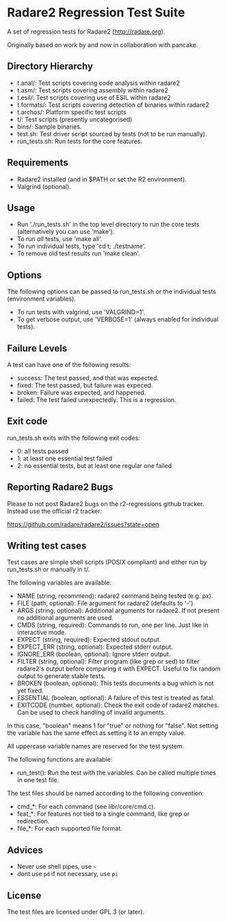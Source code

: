 Radare2 Regression Test Suite
=============================

A set of regression tests for Radare2 (http://radare.org).

Originally based on work by and now in collaboration with pancake.

Directory Hierarchy
-------------------

 * t.anal/:      Test scripts covering code analysis within radare2
 * t.asm/:       Test scripts covering assembly within radare2
 * t.esil/:      Test scripts covering use of ESIL within radare2
 * t.formats/:   Test scripts covering detection of binaries within radare2
 * t.archos/:    Platform specific test scripts
 * t/:           Test scripts (presently uncategorised)
 * bins/:        Sample binaries.
 * test.sh:      Test driver script sourced by tests (not to be run manually).
 * run_tests.sh: Run tests for the core features.

Requirements
------------

 * Radare2 installed (and in $PATH or set the R2 environment).
 * Valgrind (optional).

Usage
-----

 * Run './run_tests.sh' in the top level directory to run the core tests
   (alternatively you can use 'make').
 * To run *all* tests, use 'make all'.
 * To run individual tests, type 'cd t; ./testname'.
 * To remove old test results run 'make clean'.

Options
-------

The following options can be passed to run_tests.sh or the individual tests
(environment variables).

 * To run tests with valgrind, use 'VALGRIND=1'.
 * To get verbose output, use 'VERBOSE=1' (always enabled for individual
   tests).

Failure Levels
--------------

A test can have one of the following results:
* success: The test passed, and that was expected.
* fixed: The test passed, but failure was expeced.
* broken: Failure was expected, and happened.
* failed: The test failed unexpectedly. This is a regression.

Exit code
---------

run_tests.sh exits with the following exit codes:

* 0: all tests passed
* 1: at least one essential test failed
* 2: no essential tests, but at least one regular one failed

Reporting Radare2 Bugs
----------------------

Please to not post Radare2 bugs on the r2-regressions github tracker. Instead
use the official r2 tracker:

https://github.com/radare/radare2/issues?state=open

Writing test cases
------------------

Test cases are simple shell scripts (POSIX compliant) and either run by
run_tests.sh or manually in t/.

The following variables are available:

 * NAME (string, recommend):       radare2 command being tested (e.g. px).
 * FILE (path, optional):          File argument for radare2 (defaults to '-')
 * ARGS (string, optional):        Additional arguments for radare2. If not
                                   present no additional arguments are used.
 * CMDS (string, required):        Commands to run,  one per line. Just like
                                   in interactive mode.
 * EXPECT (string, required):      Expected stdout output.
 * EXPECT_ERR (string, optional):  Expected stderr output.
 * IGNORE_ERR (boolean, optional): Ignore stderr output.
 * FILTER (string, optional):      Filter program (like grep or sed) to filter
                                   radare2's output before comparing it with
                                   EXPECT. Useful to fix random output to
                                   generate stable tests.
 * BROKEN (boolean, optional):     This tests documents a bug which is not yet
                                   fixed.
 * ESSENTIAL (boolean, optional):  A failure of this test is treated as fatal.
 * EXITCODE (number, optional):    Check the exit code of radare2 matches.
                                   Can be used to check handling of invalid
                                   arguments.

In this case, "boolean" means 1 for "true" or nothing for "false". Not setting
the variable has the same effect as setting it to an empty value.

All uppercase variable names are reserved for the test system.

The following functions are available:

 * run_test(): Run the test with the variables. Can be called multiple times
               in one test file.

The test files should be named according to the following convention:

 * cmd_*: For each command (see libr/core/cmd.c).
 * feat_*: For features not tied to a single command, like grep or
           redirection.
 * file_*: For each supported file format.

Advices
------------------

* Never use shell pipes, use `~`
* dont use `pd` if not necessary, use `pi`


License
-------

The test files are licensed under GPL 3 (or later).
